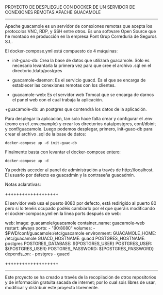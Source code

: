 PROYECTO DE DESPLIEGUE CON DOCKER DE UN SERVIDOR DE CONEXIONES REMOTAS
			APACHE GUACAMOLE
***********************************************************************

Apache guacamole es un servidor de conexiones remotas que acepta los 
protocolos VNC, RDP, y SSH entre otros. Es una software Open Source
que he montado en producción en la empresa Pont Grup Correduría de
Seguros S.L.

El docker-compose.yml está compuesto de 4 máquinas:

+ init-guac-db: Crea la base de datos que utilizará guacamole. Sólo es
necesario levantarla la primera vez para que cree el archivo .sql en
el directorio /data/postgres

+ guacamole-daemon: Es el servicio guacd. Es el que se encarga de
establecer las conexiones remotas con los clientes.

+ guacamole-web: Es el servidor web Tomcat que se encarga de darnos
el panel web con el cual trabaja la aplicación.

+guacamole-db: un postgres que contendrá los datos de la aplicación.


Para desplegar la aplicación, tan solo hace falta crear y configurar
 el .env (como en el .env.example) y crear los directorios
data/postgres, conf/dbinit y conf/guacamole. Luego podemos desplegar, 
primero, init-guac-db para crear el archivo .sql de la base de datos:
	
	docker-compose up -d init-guac-db

Finalmente basta con levantar el docker-compose entero:

	docker-compose up -d

Ya podréis acceder al panel de administración a través de http://localhost.
El usuario por defecto es guacadmin y la contraseña guacadmin.

Notas aclarativas:

+++++++++++++++++++

El servidor web usa el puerto 8080 por defecto, está redirigido al
puerto 80 pero si lo tenéis ocupado podéis cambiarlo por el que queráis
modificando el docker-compose.yml en la linea ports después de web:

  web:
    image: guacamole/guacamole
    container_name: guacamole-web
    restart: always
    ports:
      - "80:8080"
    volumes:
      - $PWD/conf/guacamole:/etc/guacamole
    environment:
      GUACAMOLE_HOME: /etc/guacamole
      GUACD_HOSTNAME: guacd
      POSTGRES_HOSTNAME: postgres
      POSTGRES_DATABASE: ${POSTGRES_USER}
      POSTGRES_USER: ${POSTGRES_USER}
      POSTGRES_PASSWORD: ${POSTGRES_PASSWORD}
    depends_on:
      - postgres
      - guacd

+++++++++++++++++++
***********************************************************************

Este proyecto se ha creado a través de la recopilación de otros
repositorios y de información gratuita sacada de internet; por lo cual
sois libres de usar, modificar y distribuir este proyecto libremente.
